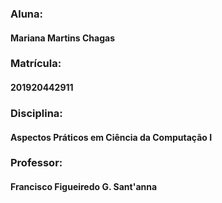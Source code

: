 ### Aluna: 
#### Mariana Martins Chagas
### Matrícula: 
#### 201920442911

### Disciplina: 
#### Aspectos Práticos em Ciência da Computação I
### Professor: 
#### Francisco Figueiredo G. Sant'anna
